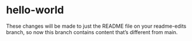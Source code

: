 # hello-world

These changes will be made to just the README file on your readme-edits branch, so now this branch contains content that’s different from main.
